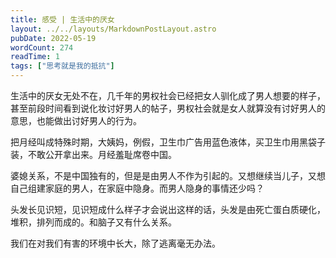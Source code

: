 ```yaml
---
title: 感受 | 生活中的厌女
layout: ../../layouts/MarkdownPostLayout.astro
pubDate: 2022-05-19
wordCount: 274
readTime: 1
tags: ["思考就是我的抵抗"]
---
```

生活中的厌女无处不在，几千年的男权社会已经把女人驯化成了男人想要的样子，甚至前段时间看到说化妆讨好男人的帖子，男权社会就是女人就算没有讨好男人的意思，也能做出讨好男人的行为。

把月经叫成特殊时期，大姨妈，例假，卫生巾广告用蓝色液体，买卫生巾用黑袋子装，不敢公开拿出来。月经羞耻席卷中国。

婆媳关系，不是中国独有的，但是是由男人不作为引起的。又想继续当儿子，又想自己组建家庭的男人，在家庭中隐身。而男人隐身的事情还少吗？

头发长见识短，见识短成什么样子才会说出这样的话，头发是由死亡蛋白质硬化，堆积，排列而成的。和脑子又有什么关系。

我们在对我们有害的环境中长大，除了逃离毫无办法。